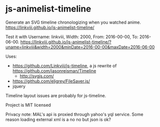 # js-animelist-timeline

Generate an SVG timeline chronologizing when you watched anime. https://linkviii.github.io/js-animelist-timeline/

Test it with Username: linkviii, Width: 2000, From: 2016-00-00, To: 2016-06-00. https://linkviii.github.io/js-animelist-timeline/?uname=linkviii&width=2000&minDate=2016-00-00&maxDate=2016-06-00


Uses:
* https://github.com/Linkviii/js-timeline, a js rewrite of https://github.com/jasonreisman/Timeline
  * http://svgjs.com/
* https://github.com/eligrey/FileSaver.js/ 
* jquery

Timeline layout issues are probably for js-timeline. 

Project is MIT licensed

Privacy note: MAL's api is proxied through yahoo's yql service. Some reason loading external xml is a no no but json is ok?
